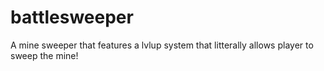 # battlesweeper
A mine sweeper that features a lvlup system that litterally allows player to sweep the mine!
